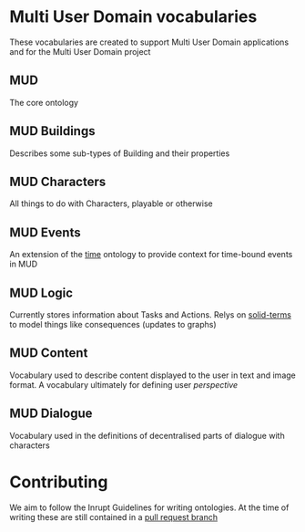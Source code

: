 # Multi User Domain vocabularies

These vocabularies are created to support Multi User Domain applications and for the Multi User Domain project

## MUD

The core ontology

## MUD Buildings

Describes some sub-types of Building and their properties

## MUD Characters

All things to do with Characters, playable or otherwise

## MUD Events

An extension of the [time](https://www.w3.org/TR/owl-time/) ontology to provide context for time-bound events in MUD

## MUD Logic

Currently stores information about Tasks and Actions. Relys on [solid-terms](https://github.com/solid/vocab) to model things like consequences (updates to graphs)

## MUD Content

Vocabulary used to describe content displayed to the user in text and image format. A vocabulary ultimately for defining user _perspective_

## MUD Dialogue

Vocabulary used in the definitions of decentralised parts of dialogue with characters

# Contributing

We aim to follow the Inrupt Guidelines for writing ontologies. At the time of writing these are still contained in a [pull request branch](https://github.com/pmcb55/public-documentation/blob/feat/add-rdf-vocab-guidelines/coding-conventions/rdf-vocabulary-guidelines.md)
